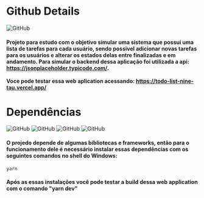 # Github Details

![GitHub](https://img.shields.io/github/license/vimigueloli/TodoList?color=brigthgreen) <br/>

#### Projeto para estudo com o objetivo simular uma sistema que possui uma lista de tarefas para cada usuário, sendo possivel adicionar novas tarefas para os usuários e alterar os estados delas entre finalizadas e em andamento. Para simular o backend dessa aplicação foi utilizada a api: https://jsonplaceholder.typicode.com/. <br/> <br/> Voce pode testar essa web aplication acessando: https://todo-list-nine-tau.vercel.app/

# Dependências

![GitHub](https://img.shields.io/badge/dependências-react-4e8dec?style=plastic)
![GitHub](https://img.shields.io/badge/-axios-4e8dec?style=plastic)
![GitHub](https://img.shields.io/badge/tailwind-4e8dec?style=plastic)
![GitHub](https://img.shields.io/badge/react_icons-4e8dec?style=plastic)
<br/>

#### O projedo depende de algumas bibliotecas e frameworks, então para o funcionamento dele é necessário instalar essas dependências com os seguintes comandos no shell do Windows:

```
yarn 
```

#### Após as essas instalações você pode testar a build dessa web application com o comando "yarn dev" 